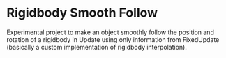 # Rigidbody Smooth Follow
 Experimental project to make an object smoothly follow the position and rotation of a rigidbody in Update using only information from FixedUpdate (basically a custom implementation of rigidbody interpolation).
